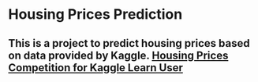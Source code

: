 # Housing Prices Prediction
## This is a project to predict housing prices based on data provided by Kaggle. [Housing Prices Competition for Kaggle Learn User](https://www.kaggle.com/c/home-data-for-ml-course/overview)
